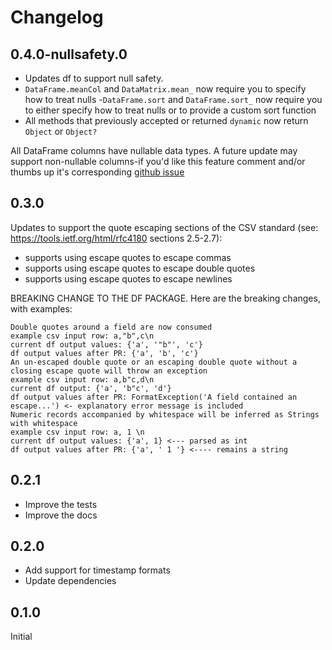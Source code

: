 # Changelog

## 0.4.0-nullsafety.0

 - Updates df to support null safety.
 - `DataFrame.meanCol` and `DataMatrix.mean_` now require you to specify how to treat nulls
 -`DataFrame.sort` and `DataFrame.sort_` now require you to either specify how to treat nulls or to provide a custom sort function
 - All methods that previously accepted or returned `dynamic` now return `Object` or `Object?`

 All DataFrame columns have nullable data types. A future update may support non-nullable columns-if you'd like this feature comment and/or thumbs up it's corresponding [github issue](https://github.com/synw/df/issues/11)

## 0.3.0

Updates to support the quote escaping sections of the CSV standard (see: https://tools.ietf.org/html/rfc4180 sections 2.5-2.7):

 - supports using escape quotes to escape commas
 - supports using escape quotes to escape double quotes
 - supports using escape quotes to escape newlines

BREAKING CHANGE TO THE DF PACKAGE. Here are the breaking changes, with examples:

    Double quotes around a field are now consumed
    example csv input row: a,"b",c\n
    current df output values: {'a', '"b"', 'c'}
    df output values after PR: {'a', 'b', 'c'}
    An un-escaped double quote or an escaping double quote without a closing escape quote will throw an exception
    example csv input row: a,b"c,d\n
    current df output: {'a', 'b"c', 'd'}
    df output values after PR: FormatException('A field contained an escape...') <- explanatory error message is included
    Numeric records accompanied by whitespace will be inferred as Strings with whitespace
    example csv input row: a, 1 \n
    current df output values: {'a', 1} <--- parsed as int
    df output values after PR: {'a', ' 1 '} <---- remains a string


## 0.2.1

- Improve the tests
- Improve the docs

## 0.2.0

- Add support for timestamp formats
- Update dependencies

## 0.1.0

Initial